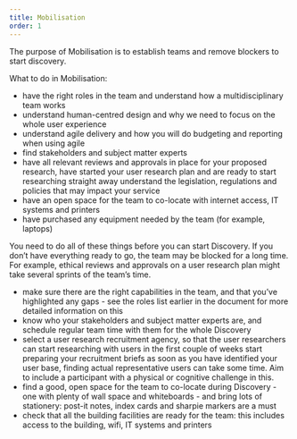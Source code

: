 ```yaml
---
title: Mobilisation
order: 1
---
```


The purpose of Mobilisation is to establish teams and remove blockers to start discovery.

What to do in Mobilisation:
- have the right roles in the team and understand how a multidisciplinary team works
- understand human-centred design and why we need to focus on the whole user experience
- understand agile delivery and how you will do budgeting and reporting when using agile
- find stakeholders and subject matter experts
- have all relevant reviews and approvals in place for your proposed research, have started your user research plan and are ready to start researching straight away
understand the legislation, regulations and policies that may impact your service
- have an open space for the team to co-locate with internet access, IT systems and printers
- have purchased any equipment needed by the team (for example, laptops)

You need to do all of these things before you can start Discovery. If you don’t have everything ready to go, the team may be blocked for a long time. For example, ethical reviews and approvals on a user research plan might take several sprints of the team’s time.
- make sure there are the right capabilities in the team, and that you’ve highlighted any gaps - see the roles list earlier in the document for more detailed information on this
- know who your stakeholders and subject matter experts are, and schedule regular team time with them for the whole Discovery
- select a user research recruitment agency, so that the user researchers can start researching with users in the first couple of weeks start preparing your recruitment briefs as soon as you have identified your user base, finding actual representative users can take some time. Aim to include a participant with a physical or cognitive challenge in this.
- find a good, open space for the team to co-locate during Discovery - one with plenty of wall space and whiteboards - and bring lots of stationery: post-it notes, index cards and sharpie markers are a must
- check that all the building facilities are ready for the team: this includes access to the building, wifi, IT systems and printers